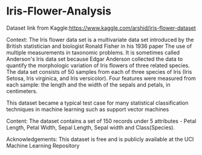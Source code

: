 # Iris-Flower-Analysis

Dataset link from Kaggle:https://www.kaggle.com/arshid/iris-flower-dataset

Context:
The Iris flower data set is a multivariate data set introduced by the British statistician and biologist Ronald Fisher in his 1936 paper The use of multiple measurements in taxonomic problems. It is sometimes called Anderson's Iris data set because Edgar Anderson collected the data to quantify the morphologic variation of Iris flowers of three related species. The data set consists of 50 samples from each of three species of Iris (Iris Setosa, Iris virginica, and Iris versicolor). Four features were measured from each sample: the length and the width of the sepals and petals, in centimeters.


This dataset became a typical test case for many statistical classification techniques in machine learning such as support vector machines


Content:
The dataset contains a set of 150 records under 5 attributes - Petal Length, Petal Width, Sepal Length, Sepal width and Class(Species).


Acknowledgements:
This dataset is free and is publicly available at the UCI Machine Learning Repository
